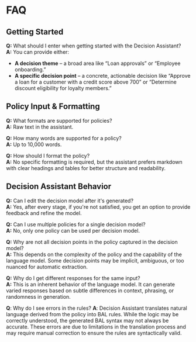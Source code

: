 # FAQ

## Getting Started

**Q:** What should I enter when getting started with the Decision Assistant?  
**A:** You can provide either:  
- **A decision theme** – a broad area like “Loan approvals” or “Employee onboarding.”  
- **A specific decision point** – a concrete, actionable decision like “Approve a loan for a customer with a credit score above 700” or “Determine discount eligibility for loyalty members.”

## Policy Input & Formatting

**Q:** What formats are supported for policies?  
**A:** Raw text in the assistant.

**Q:** How many words are supported for a policy?  
**A:** Up to 10,000 words.

**Q:** How should I format the policy?  
**A:** No specific formatting is required, but the assistant prefers markdown with clear headings and tables for better structure and readability.

## Decision Assistant Behavior

**Q:** Can I edit the decision model after it's generated?  
**A:** Yes, after every stage, if you're not satisfied, you get an option to provide feedback and refine the model.

**Q:** Can I use multiple policies for a single decision model?  
**A:** No, only one policy can be used per decision model.

**Q:** Why are not all decision points in the policy captured in the decision model?  
**A:** This depends on the complexity of the policy and the capability of the language model. Some decision points may be implicit, ambiguous, or too nuanced for automatic extraction.

**Q:** Why do I get different responses for the same input?  
**A:** This is an inherent behavior of the language model. It can generate varied responses based on subtle differences in context, phrasing, or randomness in generation.

**Q**: Why do I see errors in the rules?
**A**: Decision Assistant translates natural language derived from the policy into BAL rules. While the logic may be correctly understood, the generated BAL syntax may not always be accurate. These errors are due to limitations in the translation process and may require manual correction to ensure the rules are syntactically valid.
